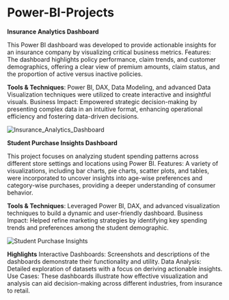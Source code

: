 # Power-BI-Projects

**Insurance Analytics Dashboard**

This Power BI dashboard was developed to provide actionable insights for an insurance company by visualizing critical business metrics.
Features: The dashboard highlights policy performance, claim trends, and customer demographics, offering a clear view of premium amounts, claim status, and the proportion of active versus inactive policies.

**Tools & Techniques**: Power BI, DAX, Data Modeling, and advanced Data Visualization techniques were utilized to create interactive and insightful visuals.
Business Impact: Empowered strategic decision-making by presenting complex data in an intuitive format, enhancing operational efficiency and fostering data-driven decisions.

![Insurance_Analytics_Dashboard](https://github.com/user-attachments/assets/a9998d7a-842e-401f-b93f-5b1cf2bde76e)


**Student Purchase Insights Dashboard**

This project focuses on analyzing student spending patterns across different store settings and locations using Power BI.
Features: A variety of visualizations, including bar charts, pie charts, scatter plots, and tables, were incorporated to uncover insights into age-wise preferences and category-wise purchases, providing a deeper understanding of consumer behavior.

**Tools & Techniques**: Leveraged Power BI, DAX, and advanced visualization techniques to build a dynamic and user-friendly dashboard.
Business Impact: Helped refine marketing strategies by identifying key spending trends and preferences among the student demographic.

![Student Purchase Insights](https://github.com/user-attachments/assets/f2404292-d545-4cf0-a1a5-1fd750f7b51e)




**Highlights**
Interactive Dashboards: Screenshots and descriptions of the dashboards demonstrate their functionality and utility.
Data Analysis: Detailed exploration of datasets with a focus on deriving actionable insights.
Use Cases: These dashboards illustrate how effective visualization and analysis can aid decision-making across different industries, from insurance to retail.
